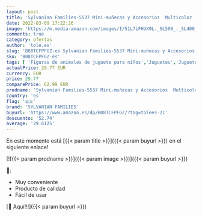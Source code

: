 ```yaml
---
layout: post
title: 'Sylvanian Families-5537 Mini-muñecas y Accesorios  Multicolor  EPOCH 5537 '
date: 2022-03-09 17:22:26
image: 'https://m.media-amazon.com/images/I/51L7iFHUX9L._SL500_._SL400_.jpg'
comments: true
category: ofertas
author: 'tole.es'
slug: 'B08TCFPFGZ-es Sylvanian Families-5537 Mini-muñecas y Accesorios...'
sku: 'B08TCFPFGZ-es'
tags: [ 'Figuras de animales de juguete para niños','Juguetes','Juguetes y juegos','Muñecos y figuras','families','sylvanian','sylvanian families', ]
actualPrice: 29.77 EUR
currency: EUR
price: 29.77
comparePrice: 62.99 EUR
prodname: 'Sylvanian Families-5537 Mini-muñecas y Accesorios  Multicolor  EPOCH 5537 '
country: 'es'
flag: '🇪🇸'
brand: 'SYLVANIAN FAMILIES'
buyurl: 'https://www.amazon.es/dp/B08TCFPFGZ/?tag=tolees-21'
descuento: '52.74'
average: '29.6125'
---
```


En este momento está [{{< param title >}}]({{< param buyurl >}}) en el siguiente enlace!

[![{{< param prodname >}}]({{< param image >}})]({{< param buyurl >}})

🔎:

- Muy conveniente
- Producto de calidad
- Fácil de usar

[🛒 Aquí!!!]({{< param buyurl >}})

